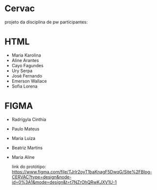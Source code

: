 # Cervac
projeto da disciplina de pw
participantes:

# HTML

- Maria Karolina
- Aline Arantes
- Cayo Fagundes
- Ury Serpa
- José Fernando
- Emerson Wallace
- Sofia Lorena
‌

# FIGMA

- Radrígyla Cinthia
- Paulo Mateus
- Maria Luiza
- Beatriz Martins
- Maria Aline

  link do protótipo: https://www.figma.com/file/TJrlr2oyT1baKnagF5DwqG/Site%2FBlog-CERVAC?type=design&node-id=0%3A1&mode=design&t=t7NZrOhQRwKJXV1U-1

